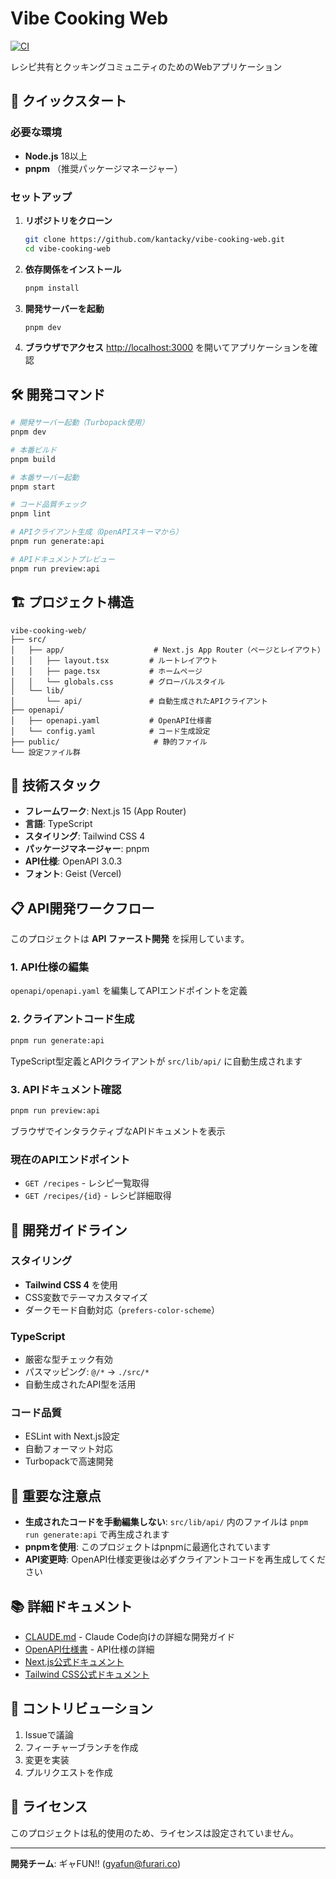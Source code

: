# Vibe Cooking Web

[![CI](https://github.com/kantacky/vibe-cooking-web/actions/workflows/ci.yml/badge.svg)](https://github.com/kantacky/vibe-cooking-web/actions/workflows/ci.yml)

レシピ共有とクッキングコミュニティのためのWebアプリケーション

## 🚀 クイックスタート

### 必要な環境
- **Node.js** 18以上
- **pnpm** （推奨パッケージマネージャー）

### セットアップ

1. **リポジトリをクローン**
   ```bash
   git clone https://github.com/kantacky/vibe-cooking-web.git
   cd vibe-cooking-web
   ```

2. **依存関係をインストール**
   ```bash
   pnpm install
   ```

3. **開発サーバーを起動**
   ```bash
   pnpm dev
   ```

4. **ブラウザでアクセス**
   [http://localhost:3000](http://localhost:3000) を開いてアプリケーションを確認

## 🛠️ 開発コマンド

```bash
# 開発サーバー起動（Turbopack使用）
pnpm dev

# 本番ビルド
pnpm build

# 本番サーバー起動
pnpm start

# コード品質チェック
pnpm lint

# APIクライアント生成（OpenAPIスキーマから）
pnpm run generate:api

# APIドキュメントプレビュー
pnpm run preview:api
```

## 🏗️ プロジェクト構造

```
vibe-cooking-web/
├── src/
│   ├── app/                    # Next.js App Router（ページとレイアウト）
│   │   ├── layout.tsx         # ルートレイアウト
│   │   ├── page.tsx           # ホームページ
│   │   └── globals.css        # グローバルスタイル
│   └── lib/
│       └── api/               # 自動生成されたAPIクライアント
├── openapi/
│   ├── openapi.yaml           # OpenAPI仕様書
│   └── config.yaml            # コード生成設定
├── public/                     # 静的ファイル
└── 設定ファイル群
```

## 🔧 技術スタック

- **フレームワーク**: Next.js 15 (App Router)
- **言語**: TypeScript
- **スタイリング**: Tailwind CSS 4
- **パッケージマネージャー**: pnpm
- **API仕様**: OpenAPI 3.0.3
- **フォント**: Geist (Vercel)

## 📋 API開発ワークフロー

このプロジェクトは **API ファースト開発** を採用しています。

### 1. API仕様の編集
`openapi/openapi.yaml` を編集してAPIエンドポイントを定義

### 2. クライアントコード生成
```bash
pnpm run generate:api
```
TypeScript型定義とAPIクライアントが `src/lib/api/` に自動生成されます

### 3. APIドキュメント確認
```bash
pnpm run preview:api
```
ブラウザでインタラクティブなAPIドキュメントを表示

### 現在のAPIエンドポイント
- `GET /recipes` - レシピ一覧取得
- `GET /recipes/{id}` - レシピ詳細取得

## 🎨 開発ガイドライン

### スタイリング
- **Tailwind CSS 4** を使用
- CSS変数でテーマカスタマイズ
- ダークモード自動対応（`prefers-color-scheme`）

### TypeScript
- 厳密な型チェック有効
- パスマッピング: `@/*` → `./src/*`
- 自動生成されたAPI型を活用

### コード品質
- ESLint with Next.js設定
- 自動フォーマット対応
- Turbopackで高速開発

## 🚨 重要な注意点

- **生成されたコードを手動編集しない**: `src/lib/api/` 内のファイルは `pnpm run generate:api` で再生成されます
- **pnpmを使用**: このプロジェクトはpnpmに最適化されています
- **API変更時**: OpenAPI仕様変更後は必ずクライアントコードを再生成してください

## 📚 詳細ドキュメント

- [CLAUDE.md](./CLAUDE.md) - Claude Code向けの詳細な開発ガイド
- [OpenAPI仕様書](./openapi/openapi.yaml) - API仕様の詳細
- [Next.js公式ドキュメント](https://nextjs.org/docs)
- [Tailwind CSS公式ドキュメント](https://tailwindcss.com/docs)

## 🤝 コントリビューション

1. Issueで議論
2. フィーチャーブランチを作成
3. 変更を実装
4. プルリクエストを作成

## 📄 ライセンス

このプロジェクトは私的使用のため、ライセンスは設定されていません。

---

**開発チーム**: ギャFUN!! (gyafun@furari.co)
